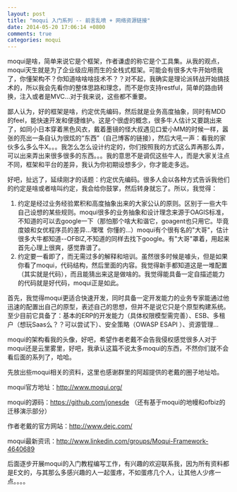 ```yaml
---
layout: post
title: "moqui 入门系列 -- 前言乱喷 + 网络资源链接"
date: 2014-05-20 17:06:14 +0800
comments: true
categories: moqui
---
```



 
moqui是啥，简单来说它是个框架，作者谦虚的称它是个工具集。从我的观点，moqui天生就是为了企业级应用而生的全栈式框架。可能会有很多大牛开始喷我了，你懂架构不？你知道啥啥啥技术不？？对不起，我确实是理论派转战开始搞技术的，所以我会先看你的整体思路和理念，而不是你支持restful，简单的路由转换，注入或者是MVC...对于我来说，这些都不重要。
  
  鄙人认为，好的框架是啥，约定优先编码，然后就是业务高度抽象，同时有MDD的feel，能快速开发和便捷维护。这是个很虚的概念，很多牛人估计又要跳出来了，如同小日本穿着黑色风衣，戴着墨镜的怪大叔遇见口爱小MM的时候一样，嚣张的亮出一条自认为很炫的“东西”（自己博客的链接），然后大吼一声：看我的家伙多么多么牛X。。。我怎么怎么设计约定的，你们按照我的方式这么弄再那么弄，可以出来弄出来很多很多的东西。。。我的意思不是调侃这些牛人，而是大家关注点不同，框架和平台的差异，我认为你初期设想多少，你才能走多远。
 
好吧，扯远了，延续刚才的话题：约定优先编码。很多人会以各种方式告诉我他们的约定是啥或者啥叫约定，我会给你鼓掌，然后转身就忘了。所以，我觉得：

1. 约定是经过业务经验累积和高度抽象出来的大家公认的原则。区别于一些大牛自己设想的某些规则。moqui很多的业务抽象和设计理念来源于OAGIS标准，不知道的可以去google一下（那怕那个啥大和谐它，goagent也只用它。毕竟度娘和女优程序员的差异...嘿嘿  你懂的...）moqui有个很有名的&quot;大哥&quot;，估计很多大牛都知道--OFBIZ,不知道的同样去找下google。有&quot;大哥&quot;罩着，用起来首先心理上很爽，感觉靠谱了。
2. 约定要一看即了，而无需过多的解释和培训。虽然很多时候是噱头，但是如果你看了moqui，代码结构，然后里面的内容。我觉得新手都知道这是一堆配置（其实就是代码），而且能猜出来这是做啥的。我觉得能具备一定自描述能力的代码就是好代码，moqui正是如此。

首先，我觉得moqui更适合快速开发，同时具备一定开发能力的业务专家能通过他迅速的配置出自己的原型，表述自己的思想，但并不是说它只是个原型构建系统。至少目前它具备了：基本的ERP的开发能力（具体权限模型需完善）、ESB、多租户（想玩Saas么？？可以尝试下）、安全策略（OWASP ESAPI ）、资源管理...

  
moqui的架构看我的头像，好吧，希望作者老戴不会告我侵权感觉很多人对于moqui还是云里雾里，好吧，我承认这篇不说太多moqui的东西，不然你们就不会看后面的系列了，哈哈。

先放出些moqui相关的资料，这里也感谢群里的阿超提供的老戴的圈子地址哈。  

moqui官方地址：http://www.moqui.org/  

moqui的源码：https://github.com/jonesde （还有基于moqui的地幔和ofbiz的迁移演示部分） 
  
作者老戴的官方网站：http://www.dejc.com/
  

moqui最新资讯：http://www.linkedin.com/groups/Moqui-Framework-4640689  
  
后面逐步开展moqui的入门教程编写工作，有兴趣的欢迎联系我，因为所有资料都是E文的，与其那么多感兴趣的人一起蛋疼，不如蛋疼几个人，让其他人少疼一点。。。。